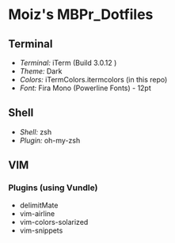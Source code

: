 # Moiz's MBPr_Dotfiles
## Terminal
* *Terminal:* iTerm (Build 3.0.12 )
* *Theme:* Dark
* *Colors:* iTermColors.itermcolors (in this repo)
* *Font:* Fira Mono (Powerline Fonts) - 12pt

## Shell
* *Shell:* zsh
* *Plugin:* oh-my-zsh



## VIM
###
### Plugins (using Vundle) 
* delimitMate
* vim-airline
* vim-colors-solarized
* vim-snippets
